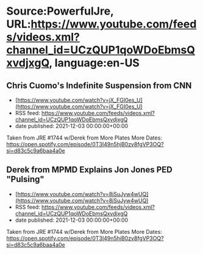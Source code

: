 # Source:PowerfulJre, URL:https://www.youtube.com/feeds/videos.xml?channel_id=UCzQUP1qoWDoEbmsQxvdjxgQ, language:en-US

## Chris Cuomo's Indefinite Suspension from CNN
 - [https://www.youtube.com/watch?v=jX_FGI0es_U](https://www.youtube.com/watch?v=jX_FGI0es_U)
 - RSS feed: https://www.youtube.com/feeds/videos.xml?channel_id=UCzQUP1qoWDoEbmsQxvdjxgQ
 - date published: 2021-12-03 00:00:00+00:00

Taken from JRE #1744 w/Derek from More Plates More Dates:
https://open.spotify.com/episode/0T3I49n5hjB0zv8fgVP3OQ?si=d83c5c9a6baa4a0e

## Derek from MPMD Explains Jon Jones PED "Pulsing"
 - [https://www.youtube.com/watch?v=8jSuJyw4wUQ](https://www.youtube.com/watch?v=8jSuJyw4wUQ)
 - RSS feed: https://www.youtube.com/feeds/videos.xml?channel_id=UCzQUP1qoWDoEbmsQxvdjxgQ
 - date published: 2021-12-03 00:00:00+00:00

Taken from JRE #1744 w/Derek from More Plates More Dates:
https://open.spotify.com/episode/0T3I49n5hjB0zv8fgVP3OQ?si=d83c5c9a6baa4a0e

